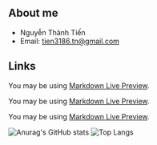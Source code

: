 ## About me 
* Nguyễn Thành Tiến
* Email: tien3186.tn@gmail.com
## Links

You may be using [Markdown Live Preview](https://markdownlivepreview.com/).

You may be using [Markdown Live Preview](https://markdownlivepreview.com/).

You may be using [Markdown Live Preview](https://markdownlivepreview.com/).



![Anurag's GitHub stats](https://github-readme-stats.vercel.app/api?username=tinhhuong9291&show_icons=true&theme=radical)
![Top Langs](https://github-readme-stats.vercel.app/api/top-langs/?username=tinhhuong9291&hide_progress=true)



<!--
Here are some ideas to get you started:

- 🔭 I’m currently working on ...
- 🌱 I’m currently learning ...
- 👯 I’m looking to collaborate on ...
- 🤔 I’m looking for help with ...
- 💬 Ask me about ...
- 📫 How to reach me: ...
- 😄 Pronouns: ...
- ⚡ Fun fact: ...
-->

